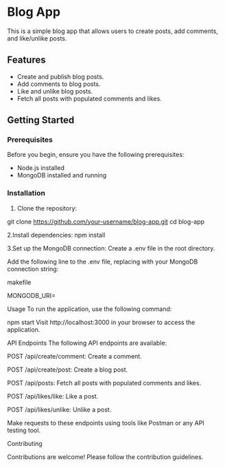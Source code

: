 # Blog App

This is a simple blog app that allows users to create posts, add comments, and like/unlike posts.

## Features

- Create and publish blog posts.
- Add comments to blog posts.
- Like and unlike blog posts.
- Fetch all posts with populated comments and likes.

## Getting Started

### Prerequisites

Before you begin, ensure you have the following prerequisites:

- Node.js installed
- MongoDB installed and running

### Installation

1. Clone the repository:

git clone https://github.com/your-username/blog-app.git
cd blog-app



2.Install dependencies:
npm install

3.Set up the MongoDB connection:
Create a .env file in the root directory.

Add the following line to the .env file, replacing <your-mongodb-url> with your MongoDB connection string:

makefile

MONGODB_URI=<your-mongodb-url>

Usage
To run the application, use the following command:


npm start
Visit http://localhost:3000 in your browser to access the application.

API Endpoints
The following API endpoints are available:

POST /api/create/comment: Create a comment.

POST /api/create/post: Create a blog post.

POST /api/posts: Fetch all posts with populated comments and likes.

POST /api/likes/like: Like a post.

POST /api/likes/unlike: Unlike a post.

Make requests to these endpoints using tools like Postman or any API testing tool.

Contributing

Contributions are welcome! Please follow the contribution guidelines.
